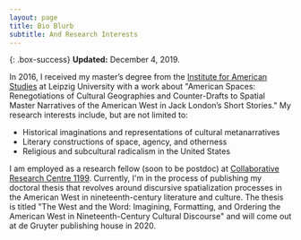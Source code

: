 ```yaml
---
layout: page
title: Bio Blurb
subtitle: And Research Interests
---
```


{: .box-success}
**Updated:** December 4, 2019.

In 2016, I received my master’s degree from the [Institute for American Studies](http://americanstudies.uni-leipzig.de) at Leipzig University with a work about "American Spaces: Renegotiations of Cultural Geographies and Counter-Drafts to Spatial Master Narratives of the American West in Jack London’s Short Stories." My research interests include, but are not limited to:

* Historical imaginations and representations of cultural metanarratives
* Literary constructions of space, agency, and otherness
* Religious and subcultural radicalism in the United States

I am employed as a research fellow (soon to be postdoc) at [Collaborative Research Centre 1199](https://research.uni-leipzig.de/~sfb1199/). Currently, I'm in the process of publishing my doctoral thesis that revolves around discursive spatialization processes in the American West in nineteenth-century literature and culture. The thesis is titled "The West and the Word: Imagining, Formatting, and Ordering the American West in Nineteenth-Century Cultural Discourse" and will come out at de Gruyter publishing house in 2020.
